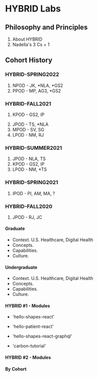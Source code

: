 # HYBRID Labs

## Philosophy and Principles 
1. About HYBRID
2. Nadella's 3 Cs + 1

## Cohort History

### HYBRID-SPRING2022
1. NPOD - JK, *NLA, *GS2
2. PPOD - MP, AG3, *GS2

### HYBRID-FALL2021
1. KPOD - GS2, IP
> 
2. JPOD - TS, *NLA
3. MPOD - SV, SG
4. LPOD - NM, RJ

### HYBRID-SUMMER2021
1. JPOD - NLA, TS
2. KPOD - GS2, IP
3. LPOD - NM, *TS

### HYBRID-SPRING2021
1. IPOD - PI, AM, MA, ? 

### HYBRID-FALL2020
1. JPOD - RJ, JC



#### Graduate
- Context.  U.S. Healthcare, Digital Health
- Concepts.
- Capabilities.
- Culture. 

#### Undergraduate
- Context.  U.S. Healthcare, Digital Health
- Concepts.
- Capabilities.
- Culture. 

#### HYBRID #1 - Modules
- 'hello-shapes-react'
- 'hello-patient-react'
- 'hello-shapes-react-graphql'

- 'carbon-tutorial'

#### HYBRID #2 - Modules

#### By Cohort
